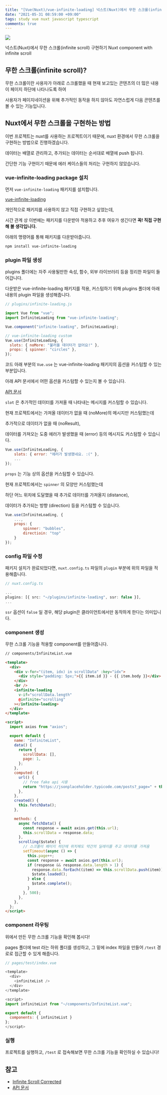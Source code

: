 ```yaml
---
title: "[Vue(Nuxt)/vue-infinite-loading] 넉스트(Nuxt)에서 무한 스크롤(infinite scroll) 구현하기"
date: "2021-05-31 08:59:00 +09:00"
tags: study vue nuxt javascript typescript
comments: true
---
```


<a href="https://hits.seeyoufarm.com"><img src="https://hits.seeyoufarm.com/api/count/incr/badge.svg?url=https://infiduk.github.io/2021/05/30/nuxt-infinite-scroll.html&count_bg=%23EDD513&title_bg=%23555555&icon=&icon_color=%23E7E7E7&title=%E2%9C%A8+Hi%2C+there%21+%E2%9C%A8&edge_flat=false" /></a>

넉스트(Nuxt)에서 무한 스크롤(infinite scroll) 구현하기
Nuxt component with infinite scroll

## 무한 스크롤(infinite scroll)?

무한 스크롤이란 사용자가 아래로 스크롤했을 때 현재 보고있는 콘텐츠의 더 많은 내용이 페이지 하단에 나타나도록 하여

사용자가 페이지네이션을 위해 추가적인 동작을 하지 않아도 자연스럽게 다음 콘텐츠를 볼 수 있는 기능입니다.

<!-- 아래 예시를 보시면 아~ 이거구나 하고 유추하실 수 있으실거예요.

[video_01](https://user-images.githubusercontent.com/48206157/120126685-0a130180-c1f8-11eb-81a7-87864d34aabf.mov) -->

## Nuxt에서 무한 스크롤을 구현하는 방법

이번 프로젝트는 nuxt를 사용하는 프로젝트이기 때문에, nuxt 환경에서 무한 스크롤을 구현하는 방법으로 진행하겠습니다.

데이터는 배열로 관리하고, 추가되는 데이터는 순서대로 배열에 push 됩니다.

간단한 기능 구현이기 때문에 에러 케이스들의 처리는 구현하지 않았습니다.

### vue-infinite-loading package 설치

먼저 `vue-infinite-loading` 패키지를 설치합니다.

[vue-infinite-loading](https://www.npmjs.com/package/vue-infinite-loading)

개인적으로 패키지를 사용하지 않고 직접 구현하고 싶었는데,

시간 관계 상 이번에는 패키지를 다운받아 적용하고 추후 여유가 생긴다면 **꼭! 직접 구현해 볼 생각입니다.**

아래의 명령어를 통해 패키지를 다운받아줍니다.

```bash
npm install vue-infinite-loading
```

### plugin 파일 생성

plugins 폴더에는 자주 사용될만한 속성, 함수, 외부 라이브러리 등을 정리한 파일이 들어갑니다.

다운받은 vue-infinite-loading 패키지를 적용, 커스텀하기 위해 plugins 폴더에 아래 내용의 plugin 파일을 생성해줍니다.

```javascript
// plugins/infinite-loading.js

import Vue from "vue";
import InfiniteLoading from "vue-infinite-loading";

Vue.component("infinite-loading", InfiniteLoading);

// vue-infinite-loading custom
Vue.use(InfiniteLoading, {
  slots: { noMore: "불러올 데이터가 없어요!" },
  props: { spinner: "circles" },
});
```

코드 아래 부분의 `Vue.use` 는 vue-infinite-loading 패키지의 옵션을 커스텀할 수 있는 부분입니다.

아래 API 문서에서 어떤 옵션을 커스텀할 수 있는지 볼 수 있습니다.

[API 문서](https://peachscript.github.io/vue-infinite-loading/)

`slot` 은 추가적인 데이터를 가져올 때 나타내는 메시지를 커스텀할 수 있습니다.

현재 프로젝트에서는 가져올 데이터가 없을 때 (noMore)의 메시지만 커스텀했는데

추가적으로 데이터가 없을 때 (noResult),

데이터를 가져오는 도중 에러가 발생했을 때 (error) 등의 메시지도 커스텀할 수 있습니다.

```javascript
Vue.use(InfiniteLoading, {
	slots: { error: "에러가 발생했네요. :(" },
	...
});
```

`props` 는 기능 상의 옵션을 커스텀할 수 있습니다.

현재 프로젝트에서는 `spinner` 의 모양만 커스텀했는데

하단 어느 위치에 도달했을 때 추가로 데이터를 가져올지 (distance),

데이터가 추가되는 방향 (direction) 등을 커스텀할 수 있습니다.

```javascript
Vue.use(InfiniteLoading, {
	...,
	props: {
		spinner: "bubbles",
		directioin: "top"
	}
});
```

### config 파일 수정

패키지 설치가 완료되었다면, `nuxt.config.ts` 파일의 `plugin` 부분에 위의 파일을 적용해줍니다.

```typescript
// nuxt.config.ts

...
plugins: [{ src: "~/plugins/infinite-loading", ssr: false }],
...
```

`ssr` 옵션이 `false` 일 경우, 해당 plugin은 클라이언트에서만 동작하게 한다는 의미입니다.

### component 생성

무한 스크롤 기능을 적용할 component를 만들어줍니다.

```html
// components/InfiniteList.vue

<template>
  <div>
    <div v-for="(item, idx) in scrollData" :key="idx">
      <div style="padding: 5px;">{{ item.id }} - {{ item.body }}</div>
    </div>
    <br />
    <infinite-loading
      v-if="scrollData.length"
      @infinite="scrolling"
    ></infinite-loading>
  </div>
</template>

<script>
  import axios from "axios";

  export default {
    name: "InfiniteList",
    data() {
      return {
        scrollData: [],
        page: 1,
      };
    },
    computed: {
      url() {
        // free fake api 사용
        return "https://jsonplaceholder.typicode.com/posts?_page=" + this.page;
      },
    },
    created() {
      this.fetchData();
    },

    methods: {
      async fetchData() {
        const response = await axios.get(this.url);
        this.scrollData = response.data;
      },
      scrolling($state) {
        // 스크롤이 페이지 하단에 위치해도 약간의 딜레이를 주고 데이터를 가져옴
        setTimeout(async () => {
          this.page++;
          const response = await axios.get(this.url);
          if (response && response.data.length > 1) {
            response.data.forEach((item) => this.scrollData.push(item));
            $state.loaded();
          } else {
            $state.complete();
          }
        }, 500);
      },
    },
  };
</script>
```

### component 라우팅

위에서 만든 무한 스크롤 기능을 확인해 봅시다!

pages 폴더에 test 라는 하위 폴더를 생성하고, 그 밑에 index 파일을 만들어 `/test` 경로로 접근할 수 있게 해줍니다.

```javascript
// pages/test/index.vue

<template>
  <div>
    <infiniteList />
  </div>
</template>

<script>
import infiniteList from "~/components/InfiniteList.vue";

export default {
  components: { infiniteList }
};
</script>
```

### 실행

프로젝트를 실행하고, `/test` 로 접속해보면 무한 스크롤 기능을 확인하실 수 있습니다!

<!-- 위에서 본 예제와 같은 화면을 보실 수 있습니다! -->

## 참고

- [Infinite Scroll Corrected](https://codesandbox.io/s/hoyxb?file=/nuxt.config.js)
- [API 문서](https://peachscript.github.io/vue-infinite-loading/)
